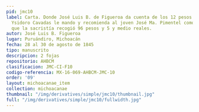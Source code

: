```yaml
---
pid: jmc10
label: Carta. Donde José Luis B. de Figueroa da cuenta de los 12 pesos que el cura
  Ysidoro Cavadas le mando y recomienda al joven José Ma. Pimentel como vicario. Entera
  que la sacristía recogió 96 pesos y 5 y medio reales.
autor: José Luis B. Figueroa
lugar: Puruándiro, Michoacán
fecha: 28 al 30 de agosto de 1845
tipo: manuscrito
descripcion: 2 fojas
repositorio: AHBCM
clasificacion: JMC-CI-F10
codigo-referencia: MX-16-069-AHBCM-JMC-10
order: '09'
layout: michoacanae_item
collection: michoacanae
thumbnail: "/img/derivatives/simple/jmc10/thumbnail.jpg"
full: "/img/derivatives/simple/jmc10/fullwidth.jpg"
---
```

